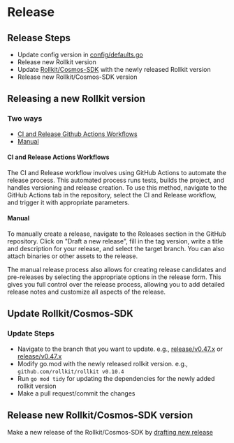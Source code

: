 # Release

## Release Steps

* Update config version in [config/defaults.go](https://github.com/rollkit/rollkit/blob/main/pkg/config/defaults.go)
* Release new Rollkit version
* Update [Rollkit/Cosmos-SDK](https://github.com/rollkit/cosmos-sdk) with the newly released Rollkit version
* Release new Rollkit/Cosmos-SDK version

## Releasing a new Rollkit version

### Two ways

* [CI and Release Github Actions Workflows](https://github.com/rollkit/rollkit/actions/workflows/ci_release.yml)
* [Manual](https://github.com/rollkit/rollkit/releases)

#### CI and Release Actions Workflows

The CI and Release workflow involves using GitHub Actions to automate the release process. This automated process runs tests, builds the project, and handles versioning and release creation. To use this method, navigate to the GitHub Actions tab in the repository, select the CI and Release workflow, and trigger it with appropriate parameters.

#### Manual

To manually create a release, navigate to the Releases section in the GitHub repository. Click on "Draft a new release", fill in the tag version, write a title and description for your release, and select the target branch. You can also attach binaries or other assets to the release.

The manual release process also allows for creating release candidates and pre-releases by selecting the appropriate options in the release form. This gives you full control over the release process, allowing you to add detailed release notes and customize all aspects of the release.

## Update Rollkit/Cosmos-SDK

### Update Steps

* Navigate to the branch that you want to update. e.g., [release/v0.47.x](https://github.com/rollkit/cosmos-sdk/tree/release/v0.47.x) or [release/v0.47.x](https://github.com/rollkit/cosmos-sdk/tree/release/v0.50.x)
* Modify go.mod with the newly released rollkit version. e.g., `github.com/rollkit/rollkit v0.10.4`
* Run `go mod tidy` for updating the dependencies for the newly added rollkit version
* Make a pull request/commit the changes

## Release new Rollkit/Cosmos-SDK version

Make a new release of the Rollkit/Cosmos-SDK by [drafting new release](https://github.com/rollkit/cosmos-sdk/releases)

